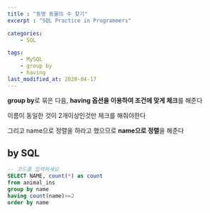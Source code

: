 ```yaml
---
title : "동명 동물의 수 찾기"
excerpt : "SQL Practice in Programmers"

categories:
    - SQL

tags:
    - MySQL
    - group by
    - having
last_modified_at: 2020-04-17
---
```


**group by**로 묶은 다음, **having 옵션을 이용하여 조건에 맞게 체크**를 해준다

이름이 동일한 것이 2개이상인것만 체크를 해줘야한다

그리고 name으로 정렬을 하라고 했으므로 **name으로 정렬**을 해준다

## by SQL

```sql
-- 코드를 입력하세요
SELECT NAME, count(*) as count
from animal_ins
group by name
having count(name)>=2
order by name
```